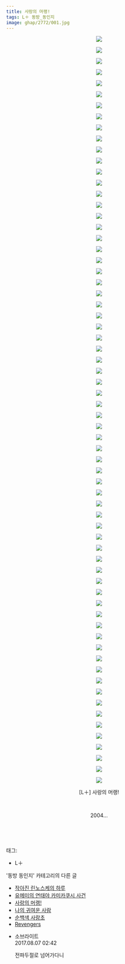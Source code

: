```yaml
---
title: 사랑의 머랭!
tags: L＋ 동방_동인지
image: ghap/2772/001.jpg
---
```

<div class="article">
<p style="text-align: center; clear: none; float: none;"><img src="{{ site.nasurl }}/ghap/2772/001.jpg"/></p>
<p style="text-align: center; clear: none; float: none;"><img src="{{ site.nasurl }}/ghap/2772/002.jpg"/></p>
<p style="text-align: center; clear: none; float: none;"><img src="{{ site.nasurl }}/ghap/2772/003.jpg"/></p>
<p style="text-align: center; clear: none; float: none;"><img src="{{ site.nasurl }}/ghap/2772/004.jpg"/></p>
<p style="text-align: center; clear: none; float: none;"><img src="{{ site.nasurl }}/ghap/2772/005.jpg"/></p>
<p style="text-align: center; clear: none; float: none;"><img src="{{ site.nasurl }}/ghap/2772/006.jpg"/></p>
<p style="text-align: center; clear: none; float: none;"><img src="{{ site.nasurl }}/ghap/2772/007.jpg"/></p>
<p style="text-align: center; clear: none; float: none;"><img src="{{ site.nasurl }}/ghap/2772/008.jpg"/></p>
<p style="text-align: center; clear: none; float: none;"><img src="{{ site.nasurl }}/ghap/2772/009.jpg"/></p>
<p style="text-align: center; clear: none; float: none;"><img src="{{ site.nasurl }}/ghap/2772/010.jpg"/></p>
<p style="text-align: center; clear: none; float: none;"><img src="{{ site.nasurl }}/ghap/2772/011.jpg"/></p>
<p style="text-align: center; clear: none; float: none;"><img src="{{ site.nasurl }}/ghap/2772/012.jpg"/></p>
<p style="text-align: center; clear: none; float: none;"><img src="{{ site.nasurl }}/ghap/2772/013.jpg"/></p>
<p style="text-align: center; clear: none; float: none;"><img src="{{ site.nasurl }}/ghap/2772/014.jpg"/></p>
<p style="text-align: center; clear: none; float: none;"><img src="{{ site.nasurl }}/ghap/2772/015.jpg"/></p>
<p style="text-align: center; clear: none; float: none;"><img src="{{ site.nasurl }}/ghap/2772/016.jpg"/></p>
<p style="text-align: center; clear: none; float: none;"><img src="{{ site.nasurl }}/ghap/2772/017.jpg"/></p>
<p style="text-align: center; clear: none; float: none;"><img src="{{ site.nasurl }}/ghap/2772/018.jpg"/></p>
<p style="text-align: center; clear: none; float: none;"><img src="{{ site.nasurl }}/ghap/2772/019.jpg"/></p>
<p style="text-align: center; clear: none; float: none;"><img src="{{ site.nasurl }}/ghap/2772/020.jpg"/></p>
<p style="text-align: center; clear: none; float: none;"><img src="{{ site.nasurl }}/ghap/2772/021.jpg"/></p>
<p style="text-align: center; clear: none; float: none;"><img src="{{ site.nasurl }}/ghap/2772/022.jpg"/></p>
<p style="text-align: center; clear: none; float: none;"><img src="{{ site.nasurl }}/ghap/2772/023.jpg"/></p>
<p style="text-align: center; clear: none; float: none;"><img src="{{ site.nasurl }}/ghap/2772/024.jpg"/></p>
<p style="text-align: center; clear: none; float: none;"><img src="{{ site.nasurl }}/ghap/2772/025.jpg"/></p>
<p style="text-align: center; clear: none; float: none;"><img src="{{ site.nasurl }}/ghap/2772/026.jpg"/></p>
<p style="text-align: center; clear: none; float: none;"><img src="{{ site.nasurl }}/ghap/2772/027.jpg"/></p>
<p style="text-align: center; clear: none; float: none;"><img src="{{ site.nasurl }}/ghap/2772/028.jpg"/></p>
<p style="text-align: center; clear: none; float: none;"><img src="{{ site.nasurl }}/ghap/2772/029.jpg"/></p>
<p style="text-align: center; clear: none; float: none;"><img src="{{ site.nasurl }}/ghap/2772/030.jpg"/></p>
<p style="text-align: center; clear: none; float: none;"><img src="{{ site.nasurl }}/ghap/2772/031.jpg"/></p>
<p style="text-align: center; clear: none; float: none;"><img src="{{ site.nasurl }}/ghap/2772/032.jpg"/></p>
<p style="text-align: center; clear: none; float: none;"><img src="{{ site.nasurl }}/ghap/2772/033.jpg"/></p>
<p style="text-align: center; clear: none; float: none;"><img src="{{ site.nasurl }}/ghap/2772/034.jpg"/></p>
<p style="text-align: center; clear: none; float: none;"><img src="{{ site.nasurl }}/ghap/2772/035.jpg"/></p>
<p style="text-align: center; clear: none; float: none;"><img src="{{ site.nasurl }}/ghap/2772/036.jpg"/></p>
<p style="text-align: center; clear: none; float: none;"><img src="{{ site.nasurl }}/ghap/2772/037.jpg"/></p>
<p style="text-align: center; clear: none; float: none;"><img src="{{ site.nasurl }}/ghap/2772/038.jpg"/></p>
<p style="text-align: center; clear: none; float: none;"><img src="{{ site.nasurl }}/ghap/2772/039.jpg"/></p>
<p style="text-align: center; clear: none; float: none;"><img src="{{ site.nasurl }}/ghap/2772/040.jpg"/></p>
<p style="text-align: center; clear: none; float: none;"><img src="{{ site.nasurl }}/ghap/2772/041.jpg"/></p>
<p style="text-align: center; clear: none; float: none;"><img src="{{ site.nasurl }}/ghap/2772/042.jpg"/></p>
<p style="text-align: center; clear: none; float: none;"><img src="{{ site.nasurl }}/ghap/2772/043.jpg"/></p>
<p style="text-align: center; clear: none; float: none;"><img src="{{ site.nasurl }}/ghap/2772/044.jpg"/></p>
<p style="text-align: center; clear: none; float: none;"><img src="{{ site.nasurl }}/ghap/2772/045.jpg"/></p>
<p style="text-align: center; clear: none; float: none;"><img src="{{ site.nasurl }}/ghap/2772/046.jpg"/></p>
<p style="text-align: center; clear: none; float: none;"><img src="{{ site.nasurl }}/ghap/2772/047.jpg"/></p>
<p style="text-align: center; clear: none; float: none;"><img src="{{ site.nasurl }}/ghap/2772/048.jpg"/></p>
<p style="text-align: center; clear: none; float: none;"><img src="{{ site.nasurl }}/ghap/2772/049.jpg"/></p>
<p style="text-align: center; clear: none; float: none;"><img src="{{ site.nasurl }}/ghap/2772/050.jpg"/></p>
<p style="text-align: center; clear: none; float: none;"><img src="{{ site.nasurl }}/ghap/2772/051.jpg"/></p>
<p style="text-align: center; clear: none; float: none;"><img src="{{ site.nasurl }}/ghap/2772/052.jpg"/></p>
<p style="text-align: center; clear: none; float: none;"><img src="{{ site.nasurl }}/ghap/2772/053.jpg"/></p>
<p style="text-align: center; clear: none; float: none;"><img src="{{ site.nasurl }}/ghap/2772/054.jpg"/></p>
<p style="text-align: center; clear: none; float: none;"><img src="{{ site.nasurl }}/ghap/2772/055.jpg"/></p>
<p style="text-align: center; clear: none; float: none;"><img src="{{ site.nasurl }}/ghap/2772/056.jpg"/></p>
<p style="text-align: center; clear: none; float: none;"><img src="{{ site.nasurl }}/ghap/2772/057.jpg"/></p>
<p style="text-align: center; clear: none; float: none;"><img src="{{ site.nasurl }}/ghap/2772/058.jpg"/></p>
<p style="text-align: center; clear: none; float: none;"><img src="{{ site.nasurl }}/ghap/2772/059.jpg"/></p>
<p style="text-align: center; clear: none; float: none;"><img src="{{ site.nasurl }}/ghap/2772/060.jpg"/></p>
<p style="text-align: center; clear: none; float: none;"><img src="{{ site.nasurl }}/ghap/2772/061.jpg"/></p>
<p style="text-align: center; clear: none; float: none;"><img src="{{ site.nasurl }}/ghap/2772/062.jpg"/></p>
<p style="text-align: center; clear: none; float: none;"><img src="{{ site.nasurl }}/ghap/2772/063.jpg"/></p>
<p style="text-align: center; clear: none; float: none;"><img src="{{ site.nasurl }}/ghap/2772/064.jpg"/></p>
<p style="text-align: center; clear: none; float: none;"><img src="{{ site.nasurl }}/ghap/2772/065.jpg"/></p>
<p style="text-align: center; clear: none; float: none;"><img src="{{ site.nasurl }}/ghap/2772/066.jpg"/></p>
<p style="text-align: center; clear: none; float: none;"><img src="{{ site.nasurl }}/ghap/2772/067.jpg"/></p>
<p style="text-align: center; clear: none; float: none;"><img src="{{ site.nasurl }}/ghap/2772/068.jpg"/></p>
<p style="text-align: center; clear: none; float: none;">[L＋] 사랑의 머랭!</p>
<p style="text-align: center; clear: none; float: none;"><br/></p>
<p style="text-align: center; clear: none; float: none;">2004...</p>
<p style="text-align: center; clear: none; float: none;"><br/></p>
<p><br/></p>
</div><div class="tagTrail">
<p>태그: </p>
<ul>
<li>L＋</li>
</ul>
</div><div class="another">
<p>'동방 동인지' 카테고리의 다른 글</p>
<ul>
<li><a href="/2016-11-28-ghap_2781">작아진 린노스케의 하루</a></li>
<li><a href="/2016-11-28-ghap_2778">유메미의 연태야 카미카쿠시 사건</a></li>
<li><a href="/2016-11-27-ghap_2772">사랑의 머랭!</a></li>
<li><a href="/2016-11-27-ghap_2771">나의 귀여운 사람</a></li>
<li><a href="/2016-11-27-ghap_2769">순백색 사랑초</a></li>
<li><a href="/2016-11-27-ghap_2768">Revengers</a></li>
</ul>
</div><div class="cb_module cb_fluid">
<div class="cb_wrt cb_profile">
<div class="comment">
<ul>
<li class="cb_thumb_off" id="comment15053374">
<div class="cb_comment_area">
<div class="cb_info_area">
<div class="cb_section">
<span class="cb_nick_name">소브라이트</span>
</div>
<div class="cb_section">
<span class="cb_date">2017.08.07 02:42 </span>
</div>
</div>
<div class="cb_dsc_comment">
<p class="cb_dsc">
											전파두절로 넘어가다니
										</p>
</div>
</div></li>
</ul>
</div>
</div><!-- commentList close -->
</div>